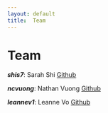 ```yaml
---
layout: default
title:  Team
---
```


# Team

***shis7***: Sarah Shi
[Github](https://github.com/stellurion)

***ncvuong***: Nathan Vuong
[Github](https://github.com/NathanVuong)

***leannev1***: Leanne Vo
[Github](https://github.com/lv-200)